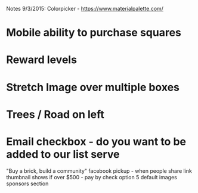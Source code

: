 Notes 9/3/2015:
Colorpicker - https://www.materialpalette.com/
# Mobile ability to purchase squares
# Reward levels
# Stretch Image over multiple boxes
# Trees / Road on left
# Email checkbox - do you want to be added to our list serve
"Buy a brick, build a community"
facebook pickup - when people share link thumbnail shows
if over $500 - pay by check option
5 default images
sponsors section